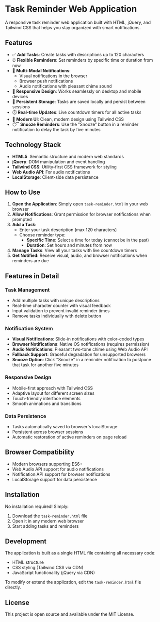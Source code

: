 # Task Reminder Web Application

A responsive task reminder web application built with HTML, jQuery, and Tailwind CSS that helps you stay organized with smart notifications.

## Features

- ✅ **Add Tasks**: Create tasks with descriptions up to 120 characters
- ⏰ **Flexible Reminders**: Set reminders by specific time or duration from now
- 🔔 **Multi-Modal Notifications**: 
  - Visual notifications in the browser
  - Browser push notifications
  - Audio notifications with pleasant chime sound
- 📱 **Responsive Design**: Works seamlessly on desktop and mobile devices
- 💾 **Persistent Storage**: Tasks are saved locally and persist between sessions
- ⏱️ **Real-time Updates**: Live countdown timers for all active tasks
- 🎨 **Modern UI**: Clean, modern design using Tailwind CSS
- 😴 **Snooze Reminders**: Use the "Snooze" button in a reminder notification to delay the task by five minutes

## Technology Stack

- **HTML5**: Semantic structure and modern web standards
- **jQuery**: DOM manipulation and event handling
- **Tailwind CSS**: Utility-first CSS framework for styling
- **Web Audio API**: For audio notifications
- **LocalStorage**: Client-side data persistence

## How to Use

1. **Open the Application**: Simply open `task-reminder.html` in your web browser
2. **Allow Notifications**: Grant permission for browser notifications when prompted
3. **Add a Task**: 
   - Enter your task description (max 120 characters)
   - Choose reminder type:
     - **Specific Time**: Select a time for today (cannot be in the past)
     - **Duration**: Set hours and minutes from now
4. **Manage Tasks**: View all your tasks with live countdown timers
5. **Get Notified**: Receive visual, audio, and browser notifications when reminders are due

## Features in Detail

### Task Management
- Add multiple tasks with unique descriptions
- Real-time character counter with visual feedback
- Input validation to prevent invalid reminder times
- Remove tasks individually with delete button

### Notification System
- **Visual Notifications**: Slide-in notifications with color-coded types
- **Browser Notifications**: Native OS notifications (requires permission)
- **Audio Notifications**: Pleasant two-tone chime using Web Audio API
- **Fallback Support**: Graceful degradation for unsupported browsers
- **Snooze Option**: Click "Snooze" in a reminder notification to postpone that task for another five minutes

### Responsive Design
- Mobile-first approach with Tailwind CSS
- Adaptive layout for different screen sizes
- Touch-friendly interface elements
- Smooth animations and transitions

### Data Persistence
- Tasks automatically saved to browser's localStorage
- Persistent across browser sessions
- Automatic restoration of active reminders on page reload

## Browser Compatibility

- Modern browsers supporting ES6+
- Web Audio API support for audio notifications
- Notification API support for browser notifications
- LocalStorage support for data persistence

## Installation

No installation required! Simply:

1. Download the `task-reminder.html` file
2. Open it in any modern web browser
3. Start adding tasks and reminders

## Development

The application is built as a single HTML file containing all necessary code:
- HTML structure
- CSS styling (Tailwind CSS via CDN)
- JavaScript functionality (jQuery via CDN)

To modify or extend the application, edit the `task-reminder.html` file directly.

## License

This project is open source and available under the MIT License.
